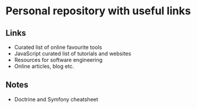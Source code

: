 # Personal repository with useful links 

## Links

- Curated list of online favourite tools 
- JavaScript curated list of tutorials and websites
- Resources for software engineering
- Online articles, blog etc.

## Notes
- Doctrine and Symfony cheatsheet